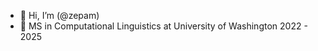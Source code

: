 - 👋 Hi, I’m (@zepam)
- 🌱 MS in Computational Linguistics at University of Washington 2022 - 2025 
<!--- 📫 --->
<!--- 👀 I’m interested in software design and engineering with arts organizations and other non-profits. I also love the weirdness of the english language. --->

<!--
[![zepam's Exercism stats](https://exercism-badges.vercel.app/api?username=zepam)](https://exercism.io/profiles/zepam)


[![zepam's Exercism stats](https://exercism-badges.vercel.app/api?username=zepam&amp;theme=monokai)](https://exercism.io/profiles/zepam)
-->


<!-- COMMENTED OUT
[![zepam's GitHub stats](https://github-readme-stats.vercel.app/api?username=zepam&count_private=true&show_icons=true&theme=radical&show_owner=false))](https://github.com/zepam/github-readme-stats)

[![GitHub Streak](https://github-readme-streak-stats.herokuapp.com?user=zepam&theme=dark)](https://git.io/streak-stats)
-->

<!---
zepam/zepam is a ✨ special ✨ repository because its `README.md` (this file) appears on your GitHub profile.
You can click the Preview link to take a look at your changes. 💞️
--->
